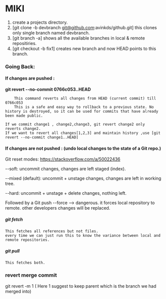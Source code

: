# MIKI

1. create a projects directory.
2. [git clone -b devbranch git@github.com:avinkds/github.git]
	this clones only single branch named devbranch.
3. [git branch -a] shows all the available branches in local & remote repositiries.
4. [git checkout -b fix1] creates new branch and now HEAD points to this branch.


### Going Back:

#### If changes are pushed :

**git revert --no-commit 0766c053..HEAD**

		This command reverts all changes from HEAD (current commit) till 0766c053
		This is a safe and easy way to rollback to a previous state. No history is destroyed, so it can be used for commits that have already been made public.
	
	If we commit change1 , change2,change3, git revert change2 only reverts change2.
	If we want to revert all changes[1,2,3] and maintain history ,use [git revert --no-commit change1..HEAD]
	
#### If changes are not pushed : (undo local changes to the state of a Git repo.)

Git reset modes: https://stackoverflow.com/a/50022436

--soft: uncommit changes, changes are left staged (index).

--mixed (default): uncommit + unstage changes, changes are left in working tree.

--hard: uncommit + unstage + delete changes, nothing left.


Followed by a Git push --force --> dangerous. it forces local repository to remote. other developers changes will be replaced.


##### git fetch
	This fetches all references but not files.
	every time we can just run this to know the variance between local and remote repositories.
##### git pull
	This fetches both.
	
### revert merge commit

git revert -m 1 <merge-commit-hash> ( Here 1 suggest to keep parent  which is the branch we had merged into)
